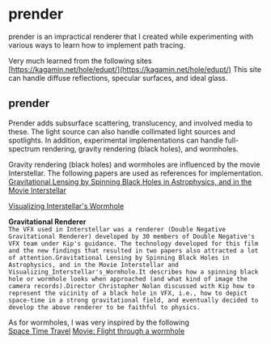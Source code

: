# prender

prender is an impractical renderer that I created while experimenting with various ways to learn how to implement path tracing.

Very much learned from the following sites
[https://kagamin.net/hole/edupt/](https://kagamin.net/hole/edupt/)
This site can handle diffuse reflections, specular surfaces, and ideal glass.


## prender
Prender adds subsurface scattering, translucency, and involved media to these.
The light source can also handle collimated light sources and spotlights.
In addition, experimental implementations can handle full-spectrum rendering, gravity rendering (black holes), and wormholes.

Gravity rendering (black holes) and wormholes are influenced by the movie Interstellar.
The following papers are used as references for implementation.  
[Gravitational Lensing by Spinning Black Holes in Astrophysics, and in the Movie Interstellar](https://arxiv.org/abs/1502.03808)  

[Visualizing Interstellar's Wormhole](https://arxiv.org/abs/1502.03809)

**Gravitational Renderer**  
``The VFX used in Interstellar was a renderer (Double Negative Gravitational Renderer) developed by 30 members of Double Negative's VFX team under Kip's guidance. The technology developed for this film and the new findings that resulted in two papers also attracted a lot of attention.Gravitational Lensing by Spinning Black Holes in Astrophysics, and in the Movie Interstellar and Visualizing_Interstellar's_Wormhole.It describes how a spinning black hole or wormhole looks when approached (and what kind of image the camera records).Director Christopher Nolan discussed with Kip how to represent the vicinity of a black hole in VFX, i.e., how to depict space-time in a strong gravitational field, and eventually decided to develop the above renderer to be faithful to physics.``

As for wormholes, I was very inspired by the following  
[Space Time Travel](https://www.spacetimetravel.org/wurmlochflug)
[Movie: Flight through a wormhole](https://www.youtube.com/watch?v=SZDOKtT_QZE)

